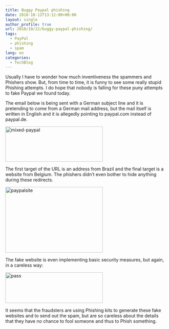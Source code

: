 ```yaml
---
title: Buggy Paypal phishing
date: 2010-10-12T13:12:00+00:00
layout: single
author_profile: true
url: 2010/10/12/buggy-paypal-phishing/
tags:
  - PayPal
  - phishing
  - spam
lang: en
categories: 
  - TechBlog
---
```

Usually I have to wonder how much inventiveness the spammers and Phishers show. But, from time to time, it is funny to see some really stupid Phishing attempts. I do hope that nobody is falling for these puny attempts to fake Paypal we found today.

The email below is being sent with a German subject line and it is pretending to come from a German mail address, but the mail itself is written in English and it is allegedly pointing to paypal.com instead of paypal.de.

[<img title="mixed-paypal" border="0" alt="mixed-paypal" src="http://lh3.ggpht.com/_vaUVXcmC3OI/TLRXeJiiOQI/AAAAAAAACoY/aBrBm4hJELA/mixed-paypal_thumb%5B1%5D.png?imgmax=800" width="304" height="110" />](http://lh6.ggpht.com/_vaUVXcmC3OI/TLRXccSEfjI/AAAAAAAACoU/lf0Bx9pMcI8/s1600-h/mixed-paypal%5B3%5D.png)

The first target of the URL is an address from Brazil and the final target is a website from Belgium. The phishers didn’t even bother to hide anything during these redirects.

[<img title="paypalsite" border="0" alt="paypalsite" src="http://lh4.ggpht.com/_vaUVXcmC3OI/TLRXnOy_umI/AAAAAAAACog/FYB9eT3jUwU/paypalsite_thumb%5B1%5D.png?imgmax=800" width="304" height="205" />](http://lh5.ggpht.com/_vaUVXcmC3OI/TLRXkc6r1kI/AAAAAAAACoc/oA7gWNgbnOw/s1600-h/paypalsite%5B3%5D.png)

The fake website is even implementing basic security measures, but again, in a careless way:

[<img title="pass" border="0" alt="pass" src="http://lh5.ggpht.com/_vaUVXcmC3OI/TLRXrI7AZUI/AAAAAAAACoo/jVY1927CUns/pass_thumb%5B2%5D.png?imgmax=800" width="304" height="96" />](http://lh4.ggpht.com/_vaUVXcmC3OI/TLRXpT6SPqI/AAAAAAAACok/eR7e6TdFhQo/s1600-h/pass%5B4%5D.png)

It seems that the fraudsters are using Phishing kits to generate these fake websites and to send out the spam, but are so careless about the details that they have no chance to fool someone and thus to Phish something.